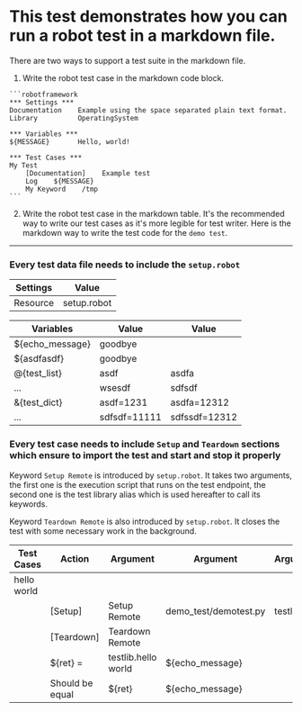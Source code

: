 # This test demonstrates how you can run a robot test in a markdown file.

There are two ways to support a test suite in the markdown file.

1. Write the robot test case in the markdown code block.

````
```robotframework
*** Settings ***
Documentation    Example using the space separated plain text format.
Library          OperatingSystem

*** Variables ***
${MESSAGE}       Hello, world!

*** Test Cases ***
My Test
    [Documentation]    Example test
    Log    ${MESSAGE}
    My Keyword    /tmp
``` 
````

2. Write the robot test case in the markdown table.
It's the recommended way to write our test cases as it's more legible for test writer. Here is the markdown way to write the test code for the `demo test`.
---
### Every test data file needs to include the `setup.robot`
| Settings | Value |
| -------- | ----- |
| Resource | setup.robot |

| Variables | Value | Value |
| --------- | ----- | ----- |
| ${echo_message} | goodbye |  |
| ${asdfasdf} | goodbye |  |
| @{test_list} | asdf | asdfa |
| ... | wsesdf | sdfsdf |
| &{test_dict} | asdf=1231 | asdfa=12312 |
| ... | sdfsdf=11111 | sdfssdf=12312 |

### Every test case needs to include `Setup` and `Teardown` sections which ensure to import the test and start and stop it properly

Keyword `Setup Remote` is introduced by `setup.robot`. It takes two arguments, the first one is the execution script that runs on the test endpoint, the second one is the test library alias which is used hereafter to call its keywords.

Keyword `Teardown Remote` is also introduced by `setup.robot`. It closes the test with some necessary work in the background.

| Test Cases | Action | Argument | Argument | Argument | Argument | Argument |
| ---------- | ------ | -------- | -------- | -------- | -------- | -------- |
| hello world |  |  |  |  |  |  |
|  | [Setup] | Setup Remote | demo_test/demotest.py | testlib |  |  |
|  | [Teardown] | Teardown Remote |  |  |  |  |
|  | ${ret} = | testlib.hello world | ${echo_message} |  |  |  |
|  | Should be equal | ${ret} | ${echo_message} |  |  |  |